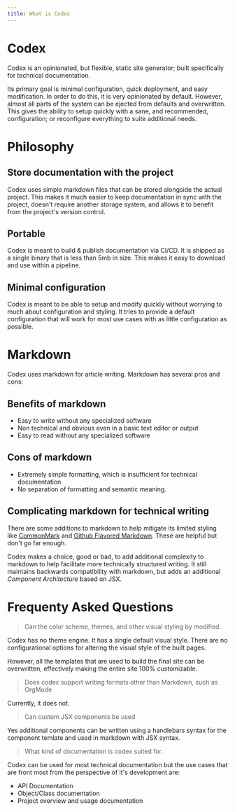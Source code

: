 ```yaml
---
title: What is Codex
---
```


# Codex

Codex is an opinionated, but flexible, static site generator; built 
specifically for technical documentation.

Its primary goal is minimal configuration, quick deployment, and easy 
modification. In order to do this, it is very opinionated by default. However,
almost all parts of the system can be ejected from defaults and overwritten. 
This gives the ability to setup quickly with a sane, and recommended, 
configuration; or reconfigure everything to suite additional needs.   

# Philosophy 

## Store documentation with the project 

Codex uses simple markdown files that can be stored alongside the actual 
project. This makes it much easier to keep documentation in sync with the 
project, doesn't require another storage system, and allows it to benefit from 
the project's version control.

## Portable

Codex is meant to build & publish documentation via CI/CD. It is shipped as a 
single binary that is less than 5mb in size. This makes it easy to download and 
use within a pipeline.

## Minimal configuration

Codex is meant to be able to setup and modify quickly without worrying to much
about configuration and styling. It tries to provide a default configuration 
that will work for most use cases with as little configuration as possible.

# Markdown

Codex uses markdown for article writing. Markdown has several pros and cons:

## Benefits of markdown
- Easy to write without any specialized software
- Non technical and obvious even in a basic text editor or output
- Easy to read without any specialized software

## Cons of markdown
- Extremely simple formatting, which is insufficient for technical 
documentation
- No separation of formatting and semantic meaning.

## Complicating markdown for technical writing

There are some additions to markdown to help mitigate its limited styling like
[CommonMark](https://commonmark.org/) and [Github Flavored Markdown](https://github.github.com/gfm/). These are helpful but don't go far 
enough.

Codex makes a choice, good or bad, to add additional complexity to markdown to
help facilitate more technically structured writing. It still maintains 
backwards compatibility with markdown, but adds an additional 
_Component Architecture_ based on JSX.

# Frequenty Asked Questions

> Can the color scheme, themes, and other visual styling by modified.

Codex has no theme engine. It has a single default visual style. There are no 
configurational options for altering the visual style of the built pages.

However, all the templates that are used to build the final site can be 
overwritten, effectively making the entire site 100% customizable.

> Does codex support writing formats other than Markdown, such as OrgMode

Currently, it does not.

> Can custom JSX components be used 

Yes additional components can be written using a handlebars syntax for the 
component temlate and used in markdown with JSX syntax.

> What kind of documentation is codex suited for.  

Codex can be used for most technical documentation but the use cases that are 
front most from the perspective of it's development are:

- API Documentation
- Object/Class documentation
- Project overview and usage documentation
 
